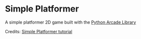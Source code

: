 # Simple Platformer

A simple platformer 2D game built with the [Python Arcade Library](https://api.arcade.academy/)

Credits: [Simple Platformer tutorial](https://api.arcade.academy/en/latest/examples/platform_tutorial/index.html)
